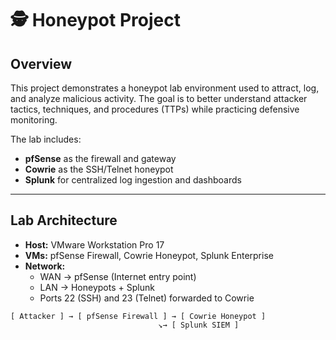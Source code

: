 # 🕵️ Honeypot Project

## Overview
This project demonstrates a honeypot lab environment used to attract, log, and analyze malicious activity. The goal is to better understand attacker tactics, techniques, and procedures (TTPs) while practicing defensive monitoring.  

The lab includes:
- **pfSense** as the firewall and gateway  
- **Cowrie** as the SSH/Telnet honeypot  
- **Splunk** for centralized log ingestion and dashboards  

---

## Lab Architecture
- **Host:** VMware Workstation Pro 17  
- **VMs:** pfSense Firewall, Cowrie Honeypot, Splunk Enterprise  
- **Network:**  
  - WAN → pfSense (Internet entry point)  
  - LAN → Honeypots + Splunk  
  - Ports 22 (SSH) and 23 (Telnet) forwarded to Cowrie  

```text
[ Attacker ] → [ pfSense Firewall ] → [ Cowrie Honeypot ]
                                 ↘→ [ Splunk SIEM ]
